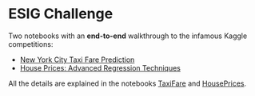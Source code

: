 # ESIG Challenge

Two notebooks with an **end-to-end** walkthrough to the infamous Kaggle competitions:

- [New York City Taxi Fare Prediction](https://www.kaggle.com/c/new-york-city-taxi-fare-prediction/)
- [House Prices: Advanced Regression Techniques](https://www.kaggle.com/c/house-prices-advanced-regression-techniques/)

All the details are explained in the notebooks [TaxiFare](https://github.com/Fernandohf/ESIG_Challenge/blob/master/TaxiFare.ipynb) and [HousePrices](https://github.com/Fernandohf/ESIG_Challenge/blob/master/HousePrice.ipynb).